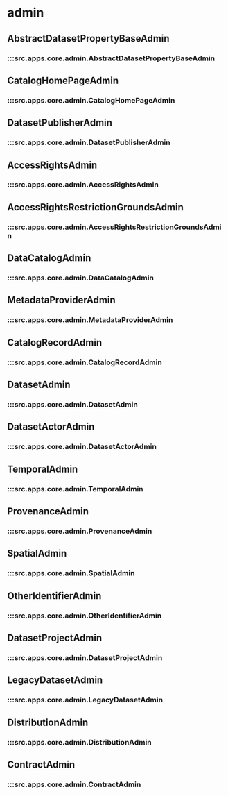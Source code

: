 # admin

## AbstractDatasetPropertyBaseAdmin

### :::src.apps.core.admin.AbstractDatasetPropertyBaseAdmin

## CatalogHomePageAdmin

### :::src.apps.core.admin.CatalogHomePageAdmin

## DatasetPublisherAdmin

### :::src.apps.core.admin.DatasetPublisherAdmin

## AccessRightsAdmin

### :::src.apps.core.admin.AccessRightsAdmin

## AccessRightsRestrictionGroundsAdmin

### :::src.apps.core.admin.AccessRightsRestrictionGroundsAdmin

## DataCatalogAdmin

### :::src.apps.core.admin.DataCatalogAdmin

## MetadataProviderAdmin

### :::src.apps.core.admin.MetadataProviderAdmin

## CatalogRecordAdmin

### :::src.apps.core.admin.CatalogRecordAdmin

## DatasetAdmin

### :::src.apps.core.admin.DatasetAdmin

## DatasetActorAdmin

### :::src.apps.core.admin.DatasetActorAdmin

## TemporalAdmin

### :::src.apps.core.admin.TemporalAdmin

## ProvenanceAdmin

### :::src.apps.core.admin.ProvenanceAdmin

## SpatialAdmin

### :::src.apps.core.admin.SpatialAdmin

## OtherIdentifierAdmin

### :::src.apps.core.admin.OtherIdentifierAdmin

## DatasetProjectAdmin

### :::src.apps.core.admin.DatasetProjectAdmin

## LegacyDatasetAdmin

### :::src.apps.core.admin.LegacyDatasetAdmin

## DistributionAdmin

### :::src.apps.core.admin.DistributionAdmin

## ContractAdmin

### :::src.apps.core.admin.ContractAdmin


